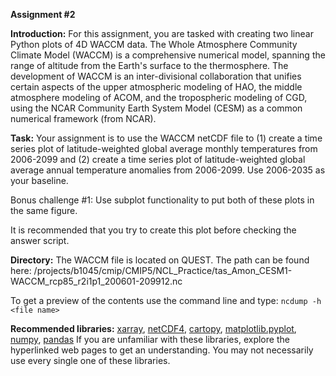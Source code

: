 **Assignment #2**

**Introduction:**
For this assignment, you are tasked with creating two linear Python plots of 4D WACCM data. The Whole Atmosphere Community Climate Model (WACCM) is a comprehensive numerical model, spanning the range of altitude from the Earth's surface to the thermosphere. The development of WACCM is an inter-divisional collaboration that unifies certain aspects of the upper atmospheric modeling of HAO, the middle atmosphere modeling of ACOM, and the tropospheric modeling of CGD, using the NCAR Community Earth System Model (CESM) as a common numerical framework (from NCAR). 

**Task:**
Your assignment is to use the WACCM netCDF file to (1) create a time series plot of latitude-weighted global average monthly temperatures from 2006-2099 and (2) create a time series plot of latitude-weighted global average annual temperature anomalies from 2006-2099. Use 2006-2035 as your baseline.

Bonus challenge #1: Use subplot functionality to put both of these plots in the same figure. 

It is recommended that you try to create this plot before checking the answer script.

**Directory:**
The WACCM file is located on QUEST. The path can be found here: /projects/b1045/cmip/CMIP5/NCL_Practice/tas_Amon_CESM1-WACCM_rcp85_r2i1p1_200601-209912.nc

To get a preview of the contents use the command line and type: 
`ncdump -h <file name>`

**Recommended libraries:** 
[xarray](https://towardsdatascience.com/handling-netcdf-files-using-xarray-for-absolute-beginners-111a8ab4463f), [netCDF4](https://scitools.org.uk/cartopy/docs/v0.15/matplotlib/advanced_plotting.html), [cartopy](http://earthpy.org/tag/cartopy.html), [matplotlib.pyplot](https://matplotlib.org/3.1.0/tutorials/introductory/pyplot.html), [numpy](https://docs.scipy.org/doc/numpy/user/quickstart.html), [pandas](https://pandas.pydata.org/pandas-docs/stable/getting_started/10min.html#min)
If you are unfamiliar with these libraries, explore the hyperlinked web pages to get an understanding. You may not necessarily use every single one of these libraries.
